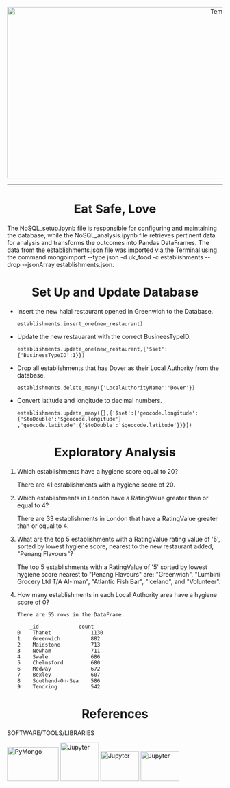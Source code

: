 
<p align="center">
<img width="1000" height="400" alt="TempVLat" src=https://media.giphy.com/media/nJ2PObJA3EVgc/giphy.gif?cid=ecf05e47ytjaauo8d4zzzb127sbgfho5y0vbozdbfxafp3qq&ep=v1_gifs_search&rid=giphy.gif&ct=g>

***

<h1 align="center">Eat Safe, Love</h1>

The NoSQL_setup.ipynb file is responsible for configuring and maintaining the database, while the NoSQL_analysis.ipynb file retrieves pertinent data for analysis and transforms the outcomes into Pandas DataFrames. The data from the establishments.json file was imported via the Terminal using the command mongoimport --type json -d uk_food -c establishments --drop --jsonArray establishments.json.

<h1 align="center">Set Up and Update Database</h1>

* Insert the new halal restaurant opened in Greenwich to the Database.
    ```
    establishments.insert_one(new_restaurant)
    ```
    
* Update the new restauarant with the correct BusineesTypeID.
    ```
    establishments.update_one(new_restaurant,{'$set':{'BusinessTypeID':1}})
    ```
    
* Drop all establishments that has Dover as their Local Authority from the database. 
    ```
    establishments.delete_many({'LocalAuthorityName':'Dover'})
    ```
    
* Convert latitude and longitude to decimal numbers.
    ```
    establishments.update_many({},{'$set':{'geocode.longitude':{'$toDouble':'$geocode.longitude'}
    ,'geocode.latitude':{'$toDouble':'$geocode.latitude'}}}])

    ```
    
<h1 align="center">Exploratory Analysis</h1>

1. Which establishments have a hygiene score equal to 20?
   
   There are 41 establishments with a hygiene score of 20.
   
2. Which establishments in London have a RatingValue greater than or equal to 4?

    There are 33 establishments in London that have a RatingValue greater than or equal to 4.

3. What are the top 5 establishments with a RatingValue rating value of '5', sorted by lowest hygiene score, nearest to the new restaurant added, "Penang Flavours"?

   The top 5 establishments with a RatingValue of '5' sorted by lowest hygiene score nearest to "Penang Flavours" are: "Greenwich", "Lumbini Grocery Ltd T/A Al-Iman", "Atlantic Fish Bar", "Iceland", and "Volunteer". 
   
4. How many establishments in each Local Authority area have a hygiene score of 0?
    ```   
    There are 55 rows in the DataFrame.
   
        _id             count
    0    Thanet             1130
    1    Greenwich          882
    2    Maidstone          713
    3    Newham             711
    4    Swale              686
    5    Chelmsford         680
    6    Medway             672
    7    Bexley             607
    8    Southend-On-Sea    586
    9    Tendring           542

    ```

<h1 align="center">References</h1>

SOFTWARE/TOOLS/LIBRARIES


<img width="120" height="80" alt="PyMongo" src=https://github.com/alejandro-davila/NoSQL/assets/135288005/2fe8ba54-d55d-4883-9743-5b14715497bb>
<img width="90" height="90" alt="Jupyter" src=https://github.com/alejandro-davila/NoSQL/assets/135288005/b676969a-d5c4-405b-abea-c1ad27986df4>
<img width="90" height="70" alt="Jupyter" src=https://github.com/alejandro-davila/NoSQL/assets/135288005/cf788bf2-1b9d-484e-89d2-2367ff9c28a1>
<img width="90" height="70" alt="Jupyter" src=https://github.com/alejandro-davila/NoSQL/assets/135288005/ef6d1bde-f15c-4cec-932c-ee4a31cebf23>


